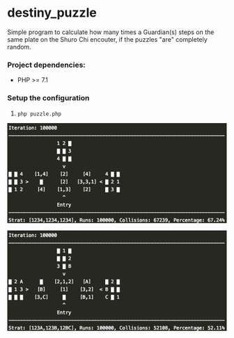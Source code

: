 # destiny_puzzle
Simple program to calculate how many times a Guardian(s) steps on the same plate on the Shuro Chi encouter, if the puzzles "are" completely random.

### Project dependencies:

* PHP >= 7.1

### Setup the configuration

1. `php puzzle.php`

![Output](https://github.com/seg7/destiny_puzzle/blob/master/output1234.png?raw=true)

![Output](https://github.com/seg7/destiny_puzzle/blob/master/output123A.png?raw=true)